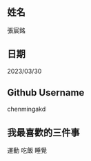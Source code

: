  姓名
----
張宸銘

日期
----
2023/03/30

Github Username
---------------
chenmingakd

我最喜歡的三件事
---------------
運動 吃飯 睡覺